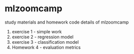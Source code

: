 # mlzoomcamp
study materials and homework code details of mlzoomcamp

1. exercise 1 - simple work
2. exercise 2 - regression model
3. exercise 3 - classification model
4. Homework 4 - evaluation metrics
